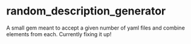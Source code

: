 # random_description_generator
A small gem meant to accept a given number of yaml files and combine elements from each.
Currently fixing it up!
